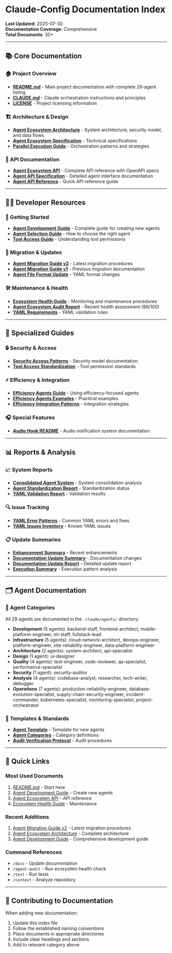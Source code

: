 # Claude-Config Documentation Index

**Last Updated**: 2025-07-30  
**Documentation Coverage**: Comprehensive  
**Total Documents**: 30+

---

## 📚 Core Documentation

### 🏠 Project Overview
- **[README.md](../README.md)** - Main project documentation with complete 29-agent listing
- **[CLAUDE.md](../CLAUDE.md)** - Claude orchestration instructions and principles
- **[LICENSE](../LICENSE)** - Project licensing information

### 🏗️ Architecture & Design
- **[Agent Ecosystem Architecture](architecture/agent-ecosystem-architecture.md)** - System architecture, security model, and data flows
- **[Agent Ecosystem Specification](specs/agent-ecosystem-spec.md)** - Technical specifications
- **[Parallel Execution Guide](PARALLEL_EXECUTION_GUIDE.md)** - Orchestration patterns and strategies

### 🔌 API Documentation
- **[Agent Ecosystem API](api/agent-ecosystem-api.md)** - Complete API reference with OpenAPI specs
- **[Agent API Specification](api/agent-specification.md)** - Detailed agent interface documentation
- **[Agent API Reference](api/agent-api.md)** - Quick API reference guide

---

## 👩‍💻 Developer Resources

### 🚀 Getting Started
- **[Agent Development Guide](guides/agent-development-guide.md)** - Complete guide for creating new agents
- **[Agent Selection Guide](AGENT_SELECTION_GUIDE.md)** - How to choose the right agent
- **[Tool Access Guide](TOOL_ACCESS_GUIDE.md)** - Understanding tool permissions

### 🔄 Migration & Updates
- **[Agent Migration Guide v2](guides/agent-migration-guide-v2.md)** - Latest migration procedures
- **[Agent Migration Guide v1](AGENT_MIGRATION_GUIDE.md)** - Previous migration documentation
- **[Agent File Format Update](AGENT_FILE_FORMAT_UPDATE.md)** - YAML format changes

### 🛠️ Maintenance & Health
- **[Ecosystem Health Guide](guides/ecosystem-health-guide.md)** - Monitoring and maintenance procedures
- **[Agent Ecosystem Audit Report](../agent-ecosystem-audit-report.md)** - Recent health assessment (86/100)
- **[YAML Requirements](YAML_REQUIREMENTS.md)** - YAML validation rules

---

## 📖 Specialized Guides

### 🔒 Security & Access
- **[Security Access Patterns](SECURITY_ACCESS_PATTERNS.md)** - Security model documentation
- **[Tool Access Standardization](TOOL_ACCESS_STANDARDIZATION_SUMMARY.md)** - Tool permission standards

### ⚡ Efficiency & Integration
- **[Efficiency Agents Guide](EFFICIENCY_AGENTS_GUIDE.md)** - Using efficiency-focused agents
- **[Efficiency Agents Examples](EFFICIENCY_AGENTS_EXAMPLES.md)** - Practical examples
- **[Efficiency Integration Patterns](EFFICIENCY_INTEGRATION_PATTERNS.md)** - Integration strategies

### 🎧 Special Features
- **[Audio Hook README](AUDIO_HOOK_README.md)** - Audio notification system documentation

---

## 📊 Reports & Analysis

### 📈 System Reports
- **[Consolidated Agent System](CONSOLIDATED_AGENT_SYSTEM.md)** - System consolidation analysis
- **[Agent Standardization Report](agent-standardization-report.md)** - Standardization status
- **[YAML Validation Report](yaml-validation-report.md)** - Validation results

### 🔍 Issue Tracking
- **[YAML Error Patterns](YAML_ERROR_PATTERNS.md)** - Common YAML errors and fixes
- **[YAML Issues Inventory](YAML_ISSUES_INVENTORY.md)** - Known YAML issues

### 📋 Update Summaries
- **[Enhancement Summary](ENHANCEMENT_SUMMARY.md)** - Recent enhancements
- **[Documentation Update Summary](DOCUMENTATION_UPDATE_SUMMARY.md)** - Documentation changes
- **[Documentation Update Report](documentation-update-report.md)** - Detailed update report
- **[Execution Summary](execution-summary.md)** - Execution pattern analysis

---

## 🗂️ Agent Documentation

### 📁 Agent Categories
All 29 agents are documented in the `.claude/agents/` directory:

- **Development** (5 agents): backend-staff, frontend-architect, mobile-platform-engineer, ml-staff, fullstack-lead
- **Infrastructure** (5 agents): cloud-network-architect, devops-engineer, platform-engineer, site-reliability-engineer, data-platform-engineer
- **Architecture** (2 agents): system-architect, api-specialist
- **Design** (1 agent): ui-designer
- **Quality** (4 agents): test-engineer, code-reviewer, qa-specialist, performance-specialist
- **Security** (1 agent): security-auditor
- **Analysis** (4 agents): codebase-analyst, researcher, tech-writer, debugger
- **Operations** (7 agents): production-reliability-engineer, database-evolution-specialist, supply-chain-security-engineer, incident-commander, kubernetes-specialist, monitoring-specialist, project-orchestrator

### 📑 Templates & Standards
- **[Agent Template](.claude/agents/AGENT_TEMPLATE.md)** - Template for new agents
- **[Agent Categories](.claude/agents/AGENT_CATEGORIES.md)** - Category definitions
- **[Audit Verification Protocol](.claude/agents/AUDIT_VERIFICATION_PROTOCOL.md)** - Audit procedures

---

## 🔗 Quick Links

### Most Used Documents
1. [README.md](../README.md) - Start here
2. [Agent Development Guide](guides/agent-development-guide.md) - Create new agents
3. [Agent Ecosystem API](api/agent-ecosystem-api.md) - API reference
4. [Ecosystem Health Guide](guides/ecosystem-health-guide.md) - Maintenance

### Recent Additions
1. [Agent Migration Guide v2](guides/agent-migration-guide-v2.md) - Latest migration procedures
2. [Agent Ecosystem Architecture](architecture/agent-ecosystem-architecture.md) - Complete architecture
3. [Agent Development Guide](guides/agent-development-guide.md) - Comprehensive development guide

### Command References
- `/docs` - Update documentation
- `/agent-audit` - Run ecosystem health check
- `/test` - Run tests
- `/context` - Analyze repository

---

## 📝 Contributing to Documentation

When adding new documentation:
1. Update this index file
2. Follow the established naming conventions
3. Place documents in appropriate directories
4. Include clear headings and sections
5. Add to relevant category above
